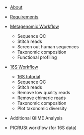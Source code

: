 * [About](https://github.com/mlangill/microbiome_helper/wiki/About)
* [Requirements](https://github.com/mlangill/microbiome_helper/wiki/Requirements)

* [Metagenomic Workflow](https://github.com/mlangill/microbiome_helper/wiki/Metagenomic-Workflow)
    * Sequence QC
    * Stitch reads
    * Screen out human sequences
    * Taxonomic composition
    * Functional profiling

* [16S Workflow](https://github.com/mlangill/microbiome_helper/wiki/16S-Workflow)
    * [16S tutorial](https://github.com/mlangill/microbiome_helper/wiki/16S-tutorial)
    * Sequence QC
    * Stitch reads
    * Remove low quality reads
    * Remove chimeric reads
    * Taxonomic composition
    * Plot taxonomic diversity

* Additional QIIME Analysis

* PICRUSt workflow (for 16S data)